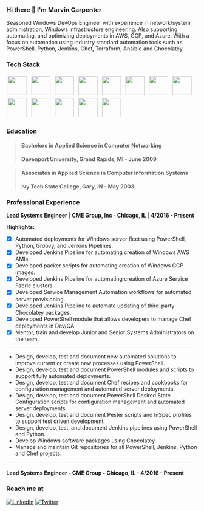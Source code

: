 ### Hi there 👋 I'm Marvin Carpenter

<!--
**mcarpenter2840/mcarpenter2840** is a ✨ _special_ ✨ repository because its `README.md` (this file) appears on your GitHub profile.

Here are some ideas to get you started:

- 🔭 I’m currently working on ...
- 🌱 I’m currently learning ...
- 👯 I’m looking to collaborate on ...
- 🤔 I’m looking for help with ...
- 💬 Ask me about ...
- 📫 How to reach me: ...
- 😄 Pronouns: ...
- ⚡ Fun fact: ...
-->
<p>
    Seasoned Windows DevOps Engineer with experience in network/system administration, Windows infrastructure engineering. Also supporting, automating, and optimizing deployments in AWS, GCP, and Azure. With a focus on automation using industry standard automation tools such as PowerShell, Python, Jenkins, Chef, Terraform, Ansible and Chocolatey.
</p>

### Tech Stack
<p>
    <img height="50" width="50" src="https://simpleicons.org/icons/amazonaws.svg" style="vertical-align:top; margin:4px"/>
    <img height="50" width="50" src="https://simpleicons.org/icons/ansible.svg"  style="vertical-align:top; margin:4px"/>
    <img height="50" width="50" src="https://simpleicons.org/icons/microsoftazure.svg" style="vertical-align:top; margin:4px" />
    <img height="50" width="50" src="https://simpleicons.org/icons/powershell.svg" style="vertical-align:top; margin:4px"/>
    <img height="50" width="50" src="https://simpleicons.org/icons/chef.svg" style="vertical-align:top; margin:4px"/>
    <img height="50" width="50" src="https://simpleicons.org/icons/terraform.svg" style="vertical-align:top; margin:4px"/>
    <img height="50" width="50" src="https://simpleicons.org/icons/docker.svg" style="vertical-align:top; margin:4px"/>
    <img height="50" width="50" src="https://simpleicons.org/icons/kubernetes.svg" style="vertical-align:top; margin:4px"/>
    <img height="50" width="50" src="https://simpleicons.org/icons/chocolatey.svg" style="vertical-align:top; margin:4px"/>
    <img height="50" width="50" src="https://simpleicons.org/icons/jenkins.svg" style="vertical-align:top; margin:4px"/>
    <img height="50" width="50" src="https://simpleicons.org/icons/googlecloud.svg" style="vertical-align:top; margin:4px"/>
    <img height="50" width="50" src="https://simpleicons.org/icons/windows.svg" style="vertical-align:top; margin:4px"/>
    <img height="50" width="50" src="https://simpleicons.org/icons/linux.svg" style="vertical-align:top; margin:4px"/>
</p>

### Education
> #### **Bachelors in Applied Science in Computer Networking**
> **Davenport University, Grand Rapids, MI - June 2009**

> #### **Associates in Applied Science in Computer Information Systems**
> **Ivy Tech State College, Gary, IN - May 2003**

### Professional Experience
**Lead Systems Engineer** | **CME Group, Inc - Chicago, IL** | **4/2016 - Present**

**Highlights:**
- [x] Automated deployments for Windows server fleet using PowerShell, Python, Groovy, and Jenkins Pipelines.
- [x] Developed Jenkins Pipeline for automating creation of Windows AWS AMIs.
- [x] Developed packer scripts for automating creation of Windows GCP images.
- [x] Developed Jenkins Pipeline for automating creation of Azure Service Fabric clusters.
- [x] Developed Service Management Automation workflows for automated server provisioning.
- [x] Developed Jenkins Pipeline to automate updating of third-party Chocolatey packages.
- [x] Developed PowerShell module that allows developers to manage Chef deployments in Dev/QA
- [x] Mentor, train and develop Junior and Senior Systems Administrators on the team.
-------------------------- ---------------------------------- ---------------------
- Design, develop, test and document new automated solutions to improve current or create new processes using PowerShell.
- Design, develop, test and document PowerShell modules and scripts to support fully automated deployments.
- Design, develop, test and document Chef recipes and cookbooks for configuration management and automated server deployments.
- Design, develop, test and document PowerShell Desired State Configuration scripts for configuration management and automated server deployments.
- Design, develop, test and document Pester scripts and InSpec profiles to support test driven development.
- Design, develop, test, and document Jenkins pipelines using PowerShell and Python.
- Develop Windows software packages using Chocolatey.
- Manage and maintain Git repositories for all PowerShell, Jenkins, Python and Chef projects.
-------------------------- ---------------------------------- ---------------------
#### **Lead Systems Engineer - CME Group - Chicago, IL - 4/2016 - Present**

### Reach me at

<a href="https://www.linkedin.com/in/marvincarpenter/" target="_blank"><img alt="LinkedIn" src="https://img.shields.io/badge/LinkedIn-@marvincarpenter-blue?style=flat&logo=linkedin"></a>
<a href="https://twitter.com/devonfury" target="_blank"><img alt="Twitter" src="https://img.shields.io/twitter/follow/devonfury?style=social"></a>

